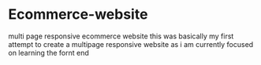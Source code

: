 # Ecommerce-website
multi page responsive ecommerce website 
this was basically my first attempt to create a multipage responsive website as i am currently focused on learning the fornt end 
